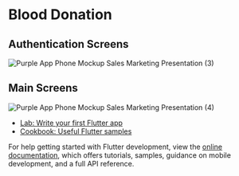 # Blood Donation


## Authentication Screens

![Purple App Phone Mockup Sales Marketing Presentation (3)](https://github.com/AroojAslam/blood_donation_app/assets/101873027/eda5f4df-7b99-4d26-aa97-595e210b8ee5)
## Main Screens
![Purple App Phone Mockup Sales Marketing Presentation (4)](https://github.com/AroojAslam/blood_donation_app/assets/101873027/c52b86de-2e6a-465d-856a-d4903f6a3143)

- [Lab: Write your first Flutter app](https://docs.flutter.dev/get-started/codelab)
- [Cookbook: Useful Flutter samples](https://docs.flutter.dev/cookbook)

For help getting started with Flutter development, view the
[online documentation](https://docs.flutter.dev/), which offers tutorials,
samples, guidance on mobile development, and a full API reference.
